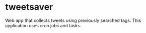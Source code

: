 # tweetsaver
Web app that collects tweets using previously searched tags. This application uses cron jobs and tasks.
